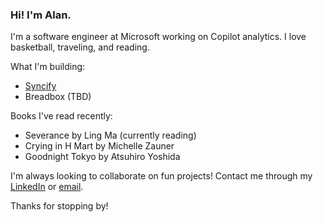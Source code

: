 ### Hi! I'm Alan.

I'm a software engineer at Microsoft working on Copilot analytics. I love basketball, traveling, and reading.

What I'm building:
- [Syncify](https://github.com/alansun25/spotify-artist-radar)
- Breadbox (TBD)

Books I've read recently:
- Severance by Ling Ma (currently reading)
- Crying in H Mart by Michelle Zauner
- Goodnight Tokyo by Atsuhiro Yoshida

I'm always looking to collaborate on fun projects! Contact me through my [LinkedIn](https://www.linkedin.com/in/alansun25/) or [email](mailto:alansun.dev@gmail.com).

Thanks for stopping by!

